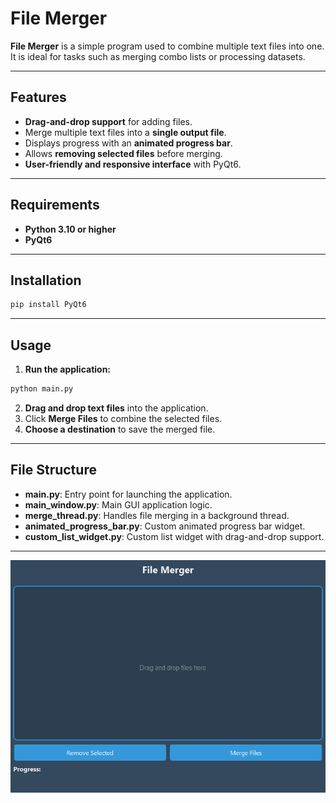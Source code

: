 # File Merger

**File Merger** is a simple program used to combine multiple text files into one. It is ideal for tasks such as merging combo lists or processing datasets.

---

## Features
- **Drag-and-drop support** for adding files.
- Merge multiple text files into a **single output file**.
- Displays progress with an **animated progress bar**.
- Allows **removing selected files** before merging.
- **User-friendly and responsive interface** with PyQt6.

---

## Requirements
- **Python 3.10 or higher**
- **PyQt6**

---

## Installation
```bash
pip install PyQt6
```

---

## Usage
1. **Run the application:**
```bash
python main.py
```
2. **Drag and drop text files** into the application.
3. Click **Merge Files** to combine the selected files.
4. **Choose a destination** to save the merged file.

---

## File Structure
- **main.py**: Entry point for launching the application.
- **main_window.py**: Main GUI application logic.
- **merge_thread.py**: Handles file merging in a background thread.
- **animated_progress_bar.py**: Custom animated progress bar widget.
- **custom_list_widget.py**: Custom list widget with drag-and-drop support.

---

![App Screenshot](image.png)



